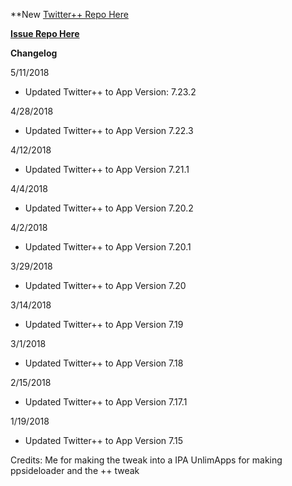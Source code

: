 **New [Twitter++ Repo Here](https://github.com/JMccormick264/TwitterPP)

**[Issue Repo Here](https://github.com/eni9889/TW-PP-Issues)**

**Changelog**

5/11/2018

 - Updated Twitter++ to App Version: 7.23.2

4/28/2018

 - Updated Twitter++ to App Version 7.22.3

4/12/2018

 -  Updated Twitter++ to App Version 7.21.1

4/4/2018

 - Updated Twitter++ to App Version 7.20.2

4/2/2018

 - Updated Twitter++ to App Version 7.20.1

3/29/2018

 - Updated Twitter++ to App Version 7.20

3/14/2018

 - Updated Twitter++ to App Version 7.19

3/1/2018

 - Updated Twitter++ to App Version 7.18

2/15/2018

 - Updated Twitter++ to App Version 7.17.1

1/19/2018

 - Updated Twitter++ to App Version 7.15


Credits:
Me for making the tweak into a IPA
UnlimApps for making ppsideloader and the ++ tweak
